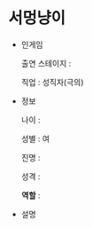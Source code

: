 # 서멍냥이

- 인게임
    
    출연 스테이지 : 
    
    직업 : 성직자(극의)
    
- 정보
    
    나이 :
    
    성별 : 여
    
    진명 :
    
    성격 : 
    
    **역할** :
    
- 설명